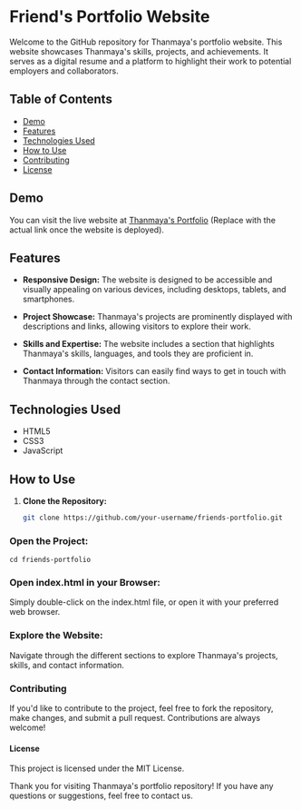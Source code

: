 # Friend's Portfolio Website

Welcome to the GitHub repository for Thanmaya's portfolio website. This website showcases Thanmaya's skills, projects, and achievements. It serves as a digital resume and a platform to highlight their work to potential employers and collaborators.

## Table of Contents

- [Demo](#demo)
- [Features](#features)
- [Technologies Used](#technologies-used)
- [How to Use](#how-to-use)
- [Contributing](#contributing)
- [License](#license)

## Demo

You can visit the live website at [Thanmaya's Portfolio](#) (Replace with the actual link once the website is deployed).

## Features

- **Responsive Design:** The website is designed to be accessible and visually appealing on various devices, including desktops, tablets, and smartphones.

- **Project Showcase:** Thanmaya's projects are prominently displayed with descriptions and links, allowing visitors to explore their work.

- **Skills and Expertise:** The website includes a section that highlights Thanmaya's skills, languages, and tools they are proficient in.

- **Contact Information:** Visitors can easily find ways to get in touch with Thanmaya through the contact section.

## Technologies Used

- HTML5
- CSS3
- JavaScript


## How to Use

1. **Clone the Repository:**
   ```bash
   git clone https://github.com/your-username/friends-portfolio.git
    ```

### Open the Project:

```
cd friends-portfolio
```

### Open index.html in your Browser:

Simply double-click on the index.html file, or open it with your preferred web browser.


### Explore the Website:

Navigate through the different sections to explore Thanmaya's projects, skills, and contact information.


### Contributing
If you'd like to contribute to the project, feel free to fork the repository, make changes, and submit a pull request. Contributions are always welcome!

#### License
This project is licensed under the MIT License.

Thank you for visiting Thanmaya's portfolio repository! If you have any questions or suggestions, feel free to contact us.
